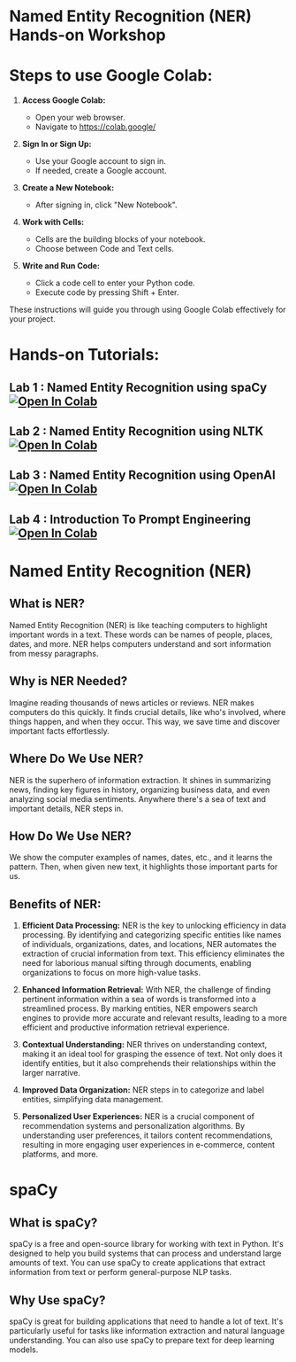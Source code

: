 # Named Entity Recognition (NER) Hands-on Workshop

# Steps to use Google Colab:

1. **Access Google Colab:**
   - Open your web browser.
   - Navigate to https://colab.google/

2. **Sign In or Sign Up:**
   - Use your Google account to sign in.
   - If needed, create a Google account.

3. **Create a New Notebook:**
   - After signing in, click "New Notebook".

4. **Work with Cells:**
   - Cells are the building blocks of your notebook.
   - Choose between Code and Text cells.

5. **Write and Run Code:**
   - Click a code cell to enter your Python code.
   - Execute code by pressing Shift + Enter.

These instructions will guide you through using Google Colab effectively for your project.

# Hands-on Tutorials:

## Lab 1 : Named Entity Recognition using spaCy [![Open In Colab](https://colab.research.google.com/assets/colab-badge.svg)](https://colab.research.google.com/drive/1mApKR34ldNsTDMF94hW12rf9ihTLtHOa)


## Lab 2 : Named Entity Recognition using NLTK [![Open In Colab](https://colab.research.google.com/assets/colab-badge.svg)](https://colab.research.google.com/drive/10F7pU5knm8W9SjB6nbcFWU9gbHh85l98)


## Lab 3 : Named Entity Recognition using OpenAI [![Open In Colab](https://colab.research.google.com/assets/colab-badge.svg)](https://colab.research.google.com/drive/1XA_5Zv9F2HJ-Fa3-Nc5u2UheFSObLpsz)

## Lab 4 : Introduction To Prompt Engineering [![Open In Colab](https://colab.research.google.com/assets/colab-badge.svg)](https://colab.research.google.com/drive/1bKiIRCvK5ddU5u2Ps_JZX8rIAXNFoXye#)



# Named Entity Recognition (NER)

## What is NER?

Named Entity Recognition (NER) is like teaching computers to highlight important words in a text. These words can be names of people, places, dates, and more. NER helps computers understand and sort information from messy paragraphs.

## Why is NER Needed?

Imagine reading thousands of news articles or reviews. NER makes computers do this quickly. It finds crucial details, like who's involved, where things happen, and when they occur. This way, we save time and discover important facts effortlessly.

## Where Do We Use NER?

NER is the superhero of information extraction. It shines in summarizing news, finding key figures in history, organizing business data, and even analyzing social media sentiments. Anywhere there's a sea of text and important details, NER steps in.

## How Do We Use NER?

We show the computer examples of names, dates, etc., and it learns the pattern. Then, when given new text, it highlights those important parts for us.

## Benefits of NER:

1. **Efficient Data Processing:**
NER is the key to unlocking efficiency in data processing. By identifying and categorizing specific entities like names of individuals, organizations, dates, and locations, NER automates the extraction of crucial information from text. This efficiency eliminates the need for laborious manual sifting through documents, enabling organizations to focus on more high-value tasks.

2. **Enhanced Information Retrieval:**
With NER, the challenge of finding pertinent information within a sea of words is transformed into a streamlined process. By marking entities, NER empowers search engines to provide more accurate and relevant results, leading to a more efficient and productive information retrieval experience.

3. **Contextual Understanding:**
NER thrives on understanding context, making it an ideal tool for grasping the essence of text. Not only does it identify entities, but it also comprehends their relationships within the larger narrative.

4. **Improved Data Organization:**
NER steps in to categorize and label entities, simplifying data management.

5. **Personalized User Experiences:**
NER is a crucial component of recommendation systems and personalization algorithms. By understanding user preferences, it tailors content recommendations, resulting in more engaging user experiences in e-commerce, content platforms, and more.

# spaCy

## What is spaCy?

spaCy is a free and open-source library for working with text in Python. It's designed to help you build systems that can process and understand large amounts of text. You can use spaCy to create applications that extract information from text or perform general-purpose NLP tasks.

## Why Use spaCy?

spaCy is great for building applications that need to handle a lot of text. It's particularly useful for tasks like information extraction and natural language understanding. You can also use spaCy to prepare text for deep learning models.
